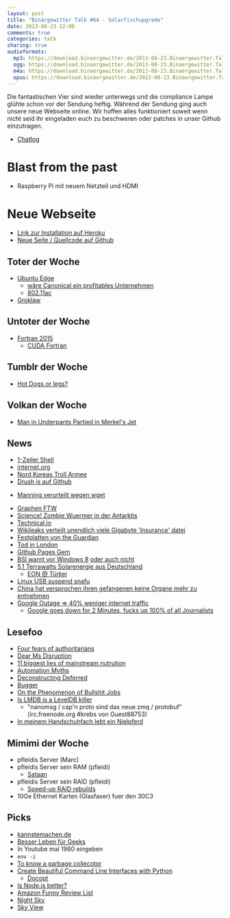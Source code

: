 ```yaml
---
layout: post
title: "Binärgewitter Talk #64 - Solarfischupgrade"
date: 2013-08-23 12:00
comments: true
categories: talk
sharing: true
audioformats:
  mp3: https://download.binaergewitter.de/2013-08-23.Binaergewitter.Talk.64.mp3
  ogg: https://download.binaergewitter.de/2013-08-23.Binaergewitter.Talk.64.ogg
  m4a: https://download.binaergewitter.de/2013-08-23.Binaergewitter.Talk.64.m4a
  opus: https://download.binaergewitter.de/2013-08-23.Binaergewitter.Talk.64.opus
---
```

Die fantastischen Vier sind wieder unterwegs und die compliance Lampe glühte schon vor der Sendung heftig. Während der Sendung ging auch unsere neue Webseite online. Wir hoffen alles funktioniert soweit wenn nicht seid ihr eingeladen euch zu beschweren oder patches in unser Github einzutragen.

* [Chatlog](http://xenim.imake.io/chatlog/binaergewitter-BGT064)

# Blast from the past

- Raspberry Pi mit neuem Netzteil und HDMI

# Neue Webseite

* [Link zur Installation auf Heroku](http://binaergewitter.herokuapp.com/)
* [Neue Seite / Quellcode auf Github](https://github.com/Binaergewitter/serious-bg)

## Toter der Woche

- [Ubuntu Edge](http://www.indiegogo.com/projects/ubuntu-edge)
    * [wäre Canonical ein profitables Unternehmen](http://www.golem.de/news/mark-shuttleworth-der-computer-desktop-hat-keine-zukunft-1308-100976.html)
    * [802.11ac](http://en.wikipedia.org/wiki/802.11ac)
- [Groklaw](http://www.groklaw.net/article.php?story=20130818120421175)

## Untoter der Woche

- [Fortran 2015](http://www.heise.de/developer/meldung/Entwicklung-von-Fortran-2015-schreitet-voran-1933803.html)
    * [CUDA Fortran](http://arkanis.de/weblog/2011-04-02-finished-my-practical-term/evaluation-of-cuda-fortran-for-the-cfd-code-strukti.pdf)

## Tumblr der Woche

- [Hot Dogs or legs?](http://hot-dog-legs.tumblr.com/)

## Volkan der Woche

- [Man in Underpants Partied in Merkel's Jet](http://www.spiegel.de/international/zeitgeist/man-in-underpants-partied-in-german-government-jet-for-angela-merkel-a-917494.html)


## News

- [1-Zeiler Shell](http://www.heise.de/netze/meldung/Webserver-als-Shell-Einzeiler-1936993.html)
- [internet.org](http://www.nytimes.com/2013/08/21/technology/facebook-leads-an-effort-to-lower-barriers-to-internet-access.html?hp)
- [Nord Koreas Troll Armee](http://www.theregister.co.uk/2013/08/16/north_korea_recruits_troll_army/)
- [Drush is auf Github](https://dl.dropboxusercontent.com/u/361076/drush-github.gif)
* [Manning verurteilt wegen wget](http://www.washingtonpost.com/blogs/worldviews/wp/2013/07/30/the-free-web-program-that-got-bradley-manning-convicted-of-computer-fraud/)
- [Graphen FTW](http://www.businessweek.com/articles/2013-08-20/scientists-take-graphene-to-the-next-level#r=hpt-lst)
- [Science! Zombie Wuermer in der Antarktis](http://news.sciencemag.org/biology/2013/08/bone-eating-worms-found-antarctic-waters)
- [Technical.io](http://technical.io/)
- [Wikileaks verteilt unendlich viele Gigabyte 'Insurance' datei](http://yro.slashdot.org/story/13/08/18/1641241/wikileaks-releases-a-massive-insurance-file-that-no-one-can-open)
- [Festplatten von the Guardian](http://www.harmbengen.de/toonpool/2013%2008%2020%20guardian-festplatten_2064485.jpg)
- [Tod in London](http://www.tagesschau.de/wirtschaft/banker112.html)
- [Github Pages Gem](https://github.com/github/pages-gem)
- [BSI warnt vor Windows 8](http://www.golem.de/news/trusted-computing-bundesregierung-warnt-vor-windows-8-1308-101101.html) [oder auch nicht](http://www.heise.de/newsticker/meldung/BSI-Trotz-kritischer-Aspekte-keine-Warnung-vor-Windows-8-1940081.html)
- [ 5.1 Terrawatts Solarenergie aus Deutschland](http://hardware.slashdot.org/story/13/08/20/2140215/germany-produces-record-breaking-51-terawatt-hours-of-solar-energy-in-one-month)
    * [EON @ Türkei](http://www.forbes.com/sites/williampentland/2013/08/19/german-utility-revolts-against-renewable-energy-threatens-to-relocate-in-turkey/?ss=business:energy)
- [Linux USB suspend snafu](https://plus.google.com/116960357493251979546/posts/RZpndv4BCCD)
- [China hat versprochen ihren gefangenen keine Organe mehr zu entnehmen](http://www.bbc.co.uk/news/world-asia-china-23722796)
- [Google Outage => 40% weniger internet traffic](http://tech.slashdot.org/story/13/08/19/0147224/google-outage-internet-traffic-plunges-40)
   * [Google goes down for 2 Minutes, fucks up 100% of all Journalists](http://www.crackajack.de/2013/08/18/google-goes-down-for-2-minutes-fucks-up-100-of-all-journalists/)

## Lesefoo

- [Four fears of authoritarians](http://paulbernal.wordpress.com/2013/08/21/four-fears-for-authoritarians/)
- [Dear Ms Disruption](https://medium.com/p/d7e5d14065f1)
- [11 biggest lies of mainstream nutrution](http://authoritynutrition.com/11-biggest-lies-of-mainstream-nutrition/)
- [Automation Myths](http://programming.oreilly.com/2013/08/automation-myths.html)
- [Deconstructing Deferred](https://docs.google.com/document/d/10WOZgLQaYNpOrag-eTbUm-JUCCfdyfravZ4qSOQPg1M/preview?sle=true#)
- [Bugger](http://www.bbc.co.uk/blogs/adamcurtis/posts/BUGGER)
- [On the Phenomenon of Bullshit Jobs](http://www.strikemag.org/bullshit-jobs/)
- [Is LMDB is a LevelDB killer ](https://symas.com/is-lmdb-a-leveldb-killer/)
  * "nanomsg / cap'n proto sind das neue zmq / protobuf" (irc.freenode.org #krebs von Guest88753)
- [In meinem Handschuhfach lebt ein Nielpferd](https://aargks.wordpress.com/2013/08/19/in-meinem-handschuhfach-lebt-ein-nilpferd-politikpause/)


## Mimimi der Woche

- pfleidis Server (Marc)
- pfleidis Server sein RAM (pfleidi)
  * [Sataan](https://www.amazon.de/dp/B000050X7U/?tag=krebsco-21)
- pfleidis Server sein RAID (pfleidi)
    * [Speed-up RAID rebuilds](http://www.cyberciti.biz/tips/linux-raid-increase-resync-rebuild-speed.html)
- 10Ge Ethernet Karten (Glasfaser) fuer den 30C3

## Picks

- [kannstemachen.de](http://kannstemachen.de)
- [Besser Leben für Geeks](http://www.youtube.com/watch?v=I-P7mvZ7dz4)
- In Youtube mal 1980 eingeben
- `env -i`
- [To know a garbage collecotor](http://www.youtube.com/watch?v=t8dj56h2gbg)
- [Create Beautiful Command Line Interfaces with Python](http://www.youtube.com/watch?v=pXhcPJK5cMc)
   - [Docopt](https://github.com/docopt/docopt)
- [Is Node.js better?](http://www.youtube.com/watch?v=C5fa1LZYodQ)
- [Amazon Funny Review List](http://amzn.to/16S86jR)
- [Night Sky](https://itunes.apple.com/de/app/night-sky-2/id649020636?l=en&mt=8)
- [Sky View](https://itunes.apple.com/de/app/skyview-explore-the-universe/id404990064?l=en&mt=8)


